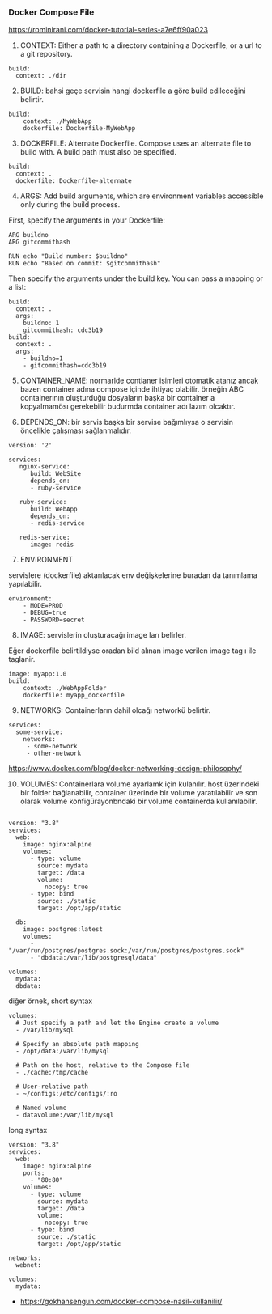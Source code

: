 
### __Docker Compose File__

https://rominirani.com/docker-tutorial-series-a7e6ff90a023

1. CONTEXT: Either a path to a directory containing a Dockerfile, or a url to a git repository.

```
build:
  context: ./dir 
```

2. BUILD: bahsi geçe servisin hangi dockerfile a göre build edileceğini belirtir.

```
build:
    context: ./MyWebApp
    dockerfile: Dockerfile-MyWebApp
```

3. DOCKERFILE:  Alternate Dockerfile. Compose uses an alternate file to build with. A build path must also be specified.

``` docker
build:
  context: .
  dockerfile: Dockerfile-alternate

```
4. ARGS: Add build arguments, which are environment variables accessible only during the build process.

First, specify the arguments in your Dockerfile:

``` docker
ARG buildno
ARG gitcommithash

RUN echo "Build number: $buildno"
RUN echo "Based on commit: $gitcommithash"
```

Then specify the arguments under the build key. You can pass a mapping or a list:

``` docker
build:
  context: .
  args:
    buildno: 1
    gitcommithash: cdc3b19
build:
  context: .
  args:
    - buildno=1
    - gitcommithash=cdc3b19
```
5. CONTAINER_NAME: normarlde contianer isimleri otomatik atanız ancak bazen container adına compose içinde ihtiyaç olabilir. örneğin ABC containerının oluşturduğu dosyaların başka bir container a kopyalmamösı gerekebilir budurmda container adı lazım olcaktır.

6. DEPENDS_ON: bir servis başka bir servise bağımlıysa o servisin öncelikle çalışması sağlanmalıdır.

```docker
version: '2'

services:
   nginx-service:
      build: WebSite
      depends_on:
      - ruby-service

   ruby-service:
      build: WebApp
      depends_on:
      - redis-service
    
   redis-service:
      image: redis

```

7. ENVIRONMENT

servislere (dockerfile) aktarılacak env değişkelerine buradan da tanımlama yapılabilir.

``` docker
environment:
    - MODE=PROD
    - DEBUG=true
    - PASSWORD=secret
```

8. IMAGE: servislerin oluşturacağı image ları belirler.

Eğer dockerfile belirtildiyse oradan bild alınan image verilen image tag ı ile taglanir.

```docker
image: myapp:1.0
build:
    context: ./WebAppFolder
    dockerfile: myapp_dockerfile
```

9. NETWORKS: Containerların dahil olcağı networkü belirtir.

```docker
services:
  some-service:
    networks:
     - some-network
     - other-network
```
https://www.docker.com/blog/docker-networking-design-philosophy/



10. VOLUMES: Containerlara volume ayarlamk için kulanılır.  host üzerindeki bir folder bağlanabilir, container üzerinde bir volume yaratılabilir ve son olarak volume konfigürayonbndaki bir volume containerda kullanılabilir.


``` docker

version: "3.8"
services:
  web:
    image: nginx:alpine
    volumes:
      - type: volume
        source: mydata
        target: /data
        volume:
          nocopy: true
      - type: bind
        source: ./static
        target: /opt/app/static

  db:
    image: postgres:latest
    volumes:
      - "/var/run/postgres/postgres.sock:/var/run/postgres/postgres.sock"
      - "dbdata:/var/lib/postgresql/data"

volumes:
  mydata:
  dbdata:

```

diğer örnek, short syntax

``` docker
volumes:
  # Just specify a path and let the Engine create a volume
  - /var/lib/mysql

  # Specify an absolute path mapping
  - /opt/data:/var/lib/mysql

  # Path on the host, relative to the Compose file
  - ./cache:/tmp/cache

  # User-relative path
  - ~/configs:/etc/configs/:ro

  # Named volume
  - datavolume:/var/lib/mysql

```
long syntax

``` docker
version: "3.8"
services:
  web:
    image: nginx:alpine
    ports:
      - "80:80"
    volumes:
      - type: volume
        source: mydata
        target: /data
        volume:
          nocopy: true
      - type: bind
        source: ./static
        target: /opt/app/static

networks:
  webnet:

volumes:
  mydata:

```

- https://gokhansengun.com/docker-compose-nasil-kullanilir/




